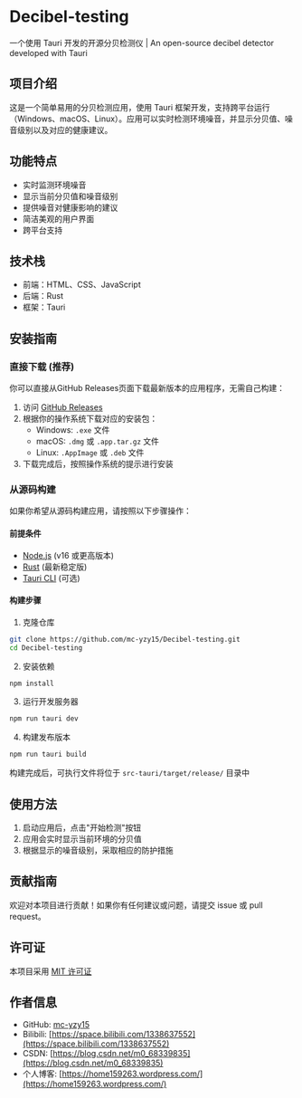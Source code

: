 # Decibel-testing
一个使用 Tauri 开发的开源分贝检测仪 | An open-source decibel detector developed with Tauri

## 项目介绍
这是一个简单易用的分贝检测应用，使用 Tauri 框架开发，支持跨平台运行（Windows、macOS、Linux）。应用可以实时检测环境噪音，并显示分贝值、噪音级别以及对应的健康建议。

## 功能特点
- 实时监测环境噪音
- 显示当前分贝值和噪音级别
- 提供噪音对健康影响的建议
- 简洁美观的用户界面
- 跨平台支持

## 技术栈
- 前端：HTML、CSS、JavaScript
- 后端：Rust
- 框架：Tauri

## 安装指南
### 直接下载 (推荐)
你可以直接从GitHub Releases页面下载最新版本的应用程序，无需自己构建：
1. 访问 [GitHub Releases](https://github.com/mc-yzy15/Decibel-testing/releases/latest)
2. 根据你的操作系统下载对应的安装包：
   - Windows: `.exe` 文件
   - macOS: `.dmg` 或 `.app.tar.gz` 文件
   - Linux: `.AppImage` 或 `.deb` 文件
3. 下载完成后，按照操作系统的提示进行安装

### 从源码构建
如果你希望从源码构建应用，请按照以下步骤操作：

#### 前提条件
- [Node.js](https://nodejs.org/) (v16 或更高版本)
- [Rust](https://www.rust-lang.org/) (最新稳定版)
- [Tauri CLI](https://tauri.app/) (可选)

#### 构建步骤
1. 克隆仓库
```bash
git clone https://github.com/mc-yzy15/Decibel-testing.git
cd Decibel-testing
```
2. 安装依赖
```bash
npm install
```
3. 运行开发服务器
```bash
npm run tauri dev
```
4. 构建发布版本
```bash
npm run tauri build
```
构建完成后，可执行文件将位于 `src-tauri/target/release/` 目录中

## 使用方法
1. 启动应用后，点击"开始检测"按钮
2. 应用会实时显示当前环境的分贝值
3. 根据显示的噪音级别，采取相应的防护措施

## 贡献指南
欢迎对本项目进行贡献！如果你有任何建议或问题，请提交 issue 或 pull request。

## 许可证
本项目采用 [MIT 许可证](LICENSE)

## 作者信息
- GitHub: [mc-yzy15](https://github.com/mc-yzy15)
- Bilibili: [https://space.bilibili.com/1338637552](https://space.bilibili.com/1338637552)
- CSDN: [https://blog.csdn.net/m0_68339835](https://blog.csdn.net/m0_68339835)
- 个人博客: [https://home159263.wordpress.com/](https://home159263.wordpress.com/)
